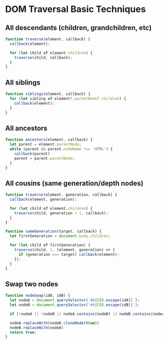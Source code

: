# DOM Traversal Basic Techniques

## All descendants (children, grandchildren, etc)

```js
function traverse(element, callback) {
  callback(element);

  for (let child of element.children) {
    traverse(child, callback);
  }
}
```

## All siblings

```js
function siblings(element, callback) {
  for (let sibling of element?.parentNode?.children) {
    callback(element);
  }
}
```

## All ancestors

```js
function ancestors(element, callback) {
  let parent = element.parentNode; 
  while (parent && parent.nodeName !== 'HTML') {
    callback(parent)
    parent = parent.parentNode;
  }
}
```

## All cousins (same generation/depth nodes)

```js
function traverse(element, generation, callback) {
  callback(element, generation);

  for (let child of element.children) {
    traverse(child, generation + 1, callback);
  }
}

function sameGeneration(target, callback) {
  let firstGeneration = document.body.children;

  for (let child of firstGeneration) {
    traverse(child, 1, (element, generation) => {
      if (generation === target) callback(element);
    });
  }
}
```

## Swap two nodes

```js
function nodeSwap(idA, idB) {
  let nodeA = document.querySelector(`#${CSS.escape(idA)}`);
  let nodeB = document.querySelector(`#${CSS.escape(idB)}`);

  if (!nodeA || !nodeB || nodeA.contains(nodeB) || nodeB.contains(nodeA)) return;

  nodeA.replaceWith(nodeB.cloneNode(true))
  nodeB.replaceWith(nodeA)
  return true;
}
```
